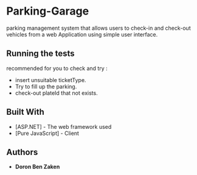 # Parking-Garage

parking management system that allows users to
check-in and check-out vehicles from a web Application
using simple user interface.

## Running the tests

recommended for you to check and try :
* insert unsuitable ticketType.
* Try to fill up the parking.
* check-out plateId that not exists.

## Built With

* [ASP.NET] - The web framework used
* [Pure JavaScript] - Client

## Authors

* **Doron Ben Zaken**
